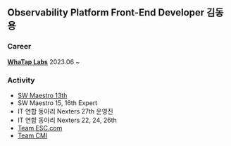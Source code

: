 ## Observability Platform Front-End Developer 김동용

### Career
<b>[WhaTap Labs](https://www.whatap.io)</b> 2023.06 ~ <br />

### Activity
- [SW Maestro 13th](https://github.com/SWM-re-pashion/repashion-client)
- SW Maestro 15, 16th Expert
- IT 연합 동아리 Nexters 27th 운영진
- IT 연합 동아리 Nexters 22, 24, 26th
- [Team ESC.com](https://github.com/ESC-CoM)
- [Team CMI](https://github.com/CMI-OSS/cbnu-alrami)
